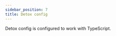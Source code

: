 ```yaml
---
sidebar_position: 7
title: Detox config
---
```

Detox config is configured to work with TypeScript.
